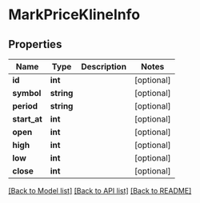 # MarkPriceKlineInfo

## Properties
Name | Type | Description | Notes
------------ | ------------- | ------------- | -------------
**id** | **int** |  | [optional] 
**symbol** | **string** |  | [optional] 
**period** | **string** |  | [optional] 
**start_at** | **int** |  | [optional] 
**open** | **int** |  | [optional] 
**high** | **int** |  | [optional] 
**low** | **int** |  | [optional] 
**close** | **int** |  | [optional] 

[[Back to Model list]](../README.md#documentation-for-models) [[Back to API list]](../README.md#documentation-for-api-endpoints) [[Back to README]](../README.md)


